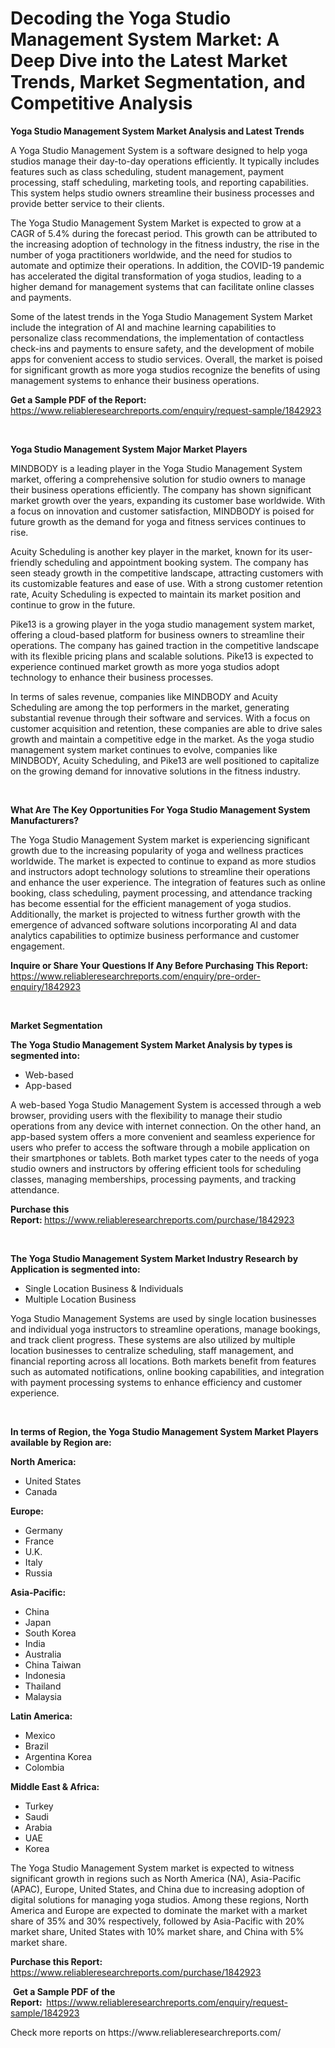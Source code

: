 <p><h1>Decoding the Yoga Studio Management System Market: A Deep Dive into the Latest Market Trends, Market Segmentation, and Competitive Analysis</h1></p><p><strong>Yoga Studio Management System Market Analysis and Latest Trends</strong></p>
<p><p>A Yoga Studio Management System is a software designed to help yoga studios manage their day-to-day operations efficiently. It typically includes features such as class scheduling, student management, payment processing, staff scheduling, marketing tools, and reporting capabilities. This system helps studio owners streamline their business processes and provide better service to their clients.</p><p>The Yoga Studio Management System Market is expected to grow at a CAGR of 5.4% during the forecast period. This growth can be attributed to the increasing adoption of technology in the fitness industry, the rise in the number of yoga practitioners worldwide, and the need for studios to automate and optimize their operations. In addition, the COVID-19 pandemic has accelerated the digital transformation of yoga studios, leading to a higher demand for management systems that can facilitate online classes and payments.</p><p>Some of the latest trends in the Yoga Studio Management System Market include the integration of AI and machine learning capabilities to personalize class recommendations, the implementation of contactless check-ins and payments to ensure safety, and the development of mobile apps for convenient access to studio services. Overall, the market is poised for significant growth as more yoga studios recognize the benefits of using management systems to enhance their business operations.</p></p>
<p><strong>Get a Sample PDF of the Report:&nbsp;</strong> <a href="https://www.reliableresearchreports.com/enquiry/request-sample/1842923">https://www.reliableresearchreports.com/enquiry/request-sample/1842923</a></p>
<p>&nbsp;</p>
<p><strong>Yoga Studio Management System Major Market Players</strong></p>
<p><p>MINDBODY is a leading player in the Yoga Studio Management System market, offering a comprehensive solution for studio owners to manage their business operations efficiently. The company has shown significant market growth over the years, expanding its customer base worldwide. With a focus on innovation and customer satisfaction, MINDBODY is poised for future growth as the demand for yoga and fitness services continues to rise.</p><p>Acuity Scheduling is another key player in the market, known for its user-friendly scheduling and appointment booking system. The company has seen steady growth in the competitive landscape, attracting customers with its customizable features and ease of use. With a strong customer retention rate, Acuity Scheduling is expected to maintain its market position and continue to grow in the future.</p><p>Pike13 is a growing player in the yoga studio management system market, offering a cloud-based platform for business owners to streamline their operations. The company has gained traction in the competitive landscape with its flexible pricing plans and scalable solutions. Pike13 is expected to experience continued market growth as more yoga studios adopt technology to enhance their business processes.</p><p>In terms of sales revenue, companies like MINDBODY and Acuity Scheduling are among the top performers in the market, generating substantial revenue through their software and services. With a focus on customer acquisition and retention, these companies are able to drive sales growth and maintain a competitive edge in the market. As the yoga studio management system market continues to evolve, companies like MINDBODY, Acuity Scheduling, and Pike13 are well positioned to capitalize on the growing demand for innovative solutions in the fitness industry.</p></p>
<p>&nbsp;</p>
<p><strong>What Are The Key Opportunities For Yoga Studio Management System Manufacturers?</strong></p>
<p><p>The Yoga Studio Management System market is experiencing significant growth due to the increasing popularity of yoga and wellness practices worldwide. The market is expected to continue to expand as more studios and instructors adopt technology solutions to streamline their operations and enhance the user experience. The integration of features such as online booking, class scheduling, payment processing, and attendance tracking has become essential for the efficient management of yoga studios. Additionally, the market is projected to witness further growth with the emergence of advanced software solutions incorporating AI and data analytics capabilities to optimize business performance and customer engagement.</p></p>
<p><strong>Inquire or Share Your Questions If Any Before Purchasing This Report:</strong> <a href="https://www.reliableresearchreports.com/enquiry/pre-order-enquiry/1842923">https://www.reliableresearchreports.com/enquiry/pre-order-enquiry/1842923</a></p>
<p>&nbsp;</p>
<p><strong>Market Segmentation</strong></p>
<p><strong>The Yoga Studio Management System Market Analysis by types is segmented into:</strong></p>
<p><ul><li>Web-based</li><li>App-based</li></ul></p>
<p><p>A web-based Yoga Studio Management System is accessed through a web browser, providing users with the flexibility to manage their studio operations from any device with internet connection. On the other hand, an app-based system offers a more convenient and seamless experience for users who prefer to access the software through a mobile application on their smartphones or tablets. Both market types cater to the needs of yoga studio owners and instructors by offering efficient tools for scheduling classes, managing memberships, processing payments, and tracking attendance.</p></p>
<p><strong>Purchase this Report:&nbsp;</strong><a href="https://www.reliableresearchreports.com/purchase/1842923">https://www.reliableresearchreports.com/purchase/1842923</a></p>
<p>&nbsp;</p>
<p><strong>The Yoga Studio Management System Market Industry Research by Application is segmented into:</strong></p>
<p><ul><li>Single Location Business & Individuals</li><li>Multiple Location Business</li></ul></p>
<p><p>Yoga Studio Management Systems are used by single location businesses and individual yoga instructors to streamline operations, manage bookings, and track client progress. These systems are also utilized by multiple location businesses to centralize scheduling, staff management, and financial reporting across all locations. Both markets benefit from features such as automated notifications, online booking capabilities, and integration with payment processing systems to enhance efficiency and customer experience.</p></p>
<p>&nbsp;</p>
<p><strong>In terms of Region, the Yoga Studio Management System Market Players available by Region are:</strong></p>
<p>
    <p> <strong> North America: </strong>
        <ul>
            <li>United States</li>
            <li>Canada</li>
        </ul>
        </p> 
    <p> <strong> Europe: </strong>
        <ul>
            <li>Germany</li>
            <li>France</li>
            <li>U.K.</li>
            <li>Italy</li>
            <li>Russia</li>
        </ul>
        </p> 
    <p> <strong> Asia-Pacific: </strong>
        <ul>
            <li>China</li>
            <li>Japan</li>
            <li>South Korea</li>
            <li>India</li>
            <li>Australia</li>
            <li>China Taiwan</li>
            <li>Indonesia</li>
            <li>Thailand</li>
            <li>Malaysia</li>
        </ul>
        </p> 
    <p> <strong> Latin America: </strong>
        <ul>
            <li>Mexico</li>
            <li>Brazil</li>
            <li>Argentina Korea</li>
            <li>Colombia</li>
        </ul>
        </p> 
    <p> <strong> Middle East & Africa: </strong>
        <ul>
            <li>Turkey</li>
            <li>Saudi</li>
            <li>Arabia</li>
            <li>UAE</li>
            <li>Korea</li>
        </ul>
    </p>
    </p>
<p><p>The Yoga Studio Management System market is expected to witness significant growth in regions such as North America (NA), Asia-Pacific (APAC), Europe, United States, and China due to increasing adoption of digital solutions for managing yoga studios. Among these regions, North America and Europe are expected to dominate the market with a market share of 35% and 30% respectively, followed by Asia-Pacific with 20% market share, United States with 10% market share, and China with 5% market share.</p></p>
<p><strong>Purchase this Report: </strong><a href="https://www.reliableresearchreports.com/purchase/1842923">https://www.reliableresearchreports.com/purchase/1842923</a></p>
<p>&nbsp;<strong>Get a Sample PDF of the Report:&nbsp;&nbsp;</strong><a href="https://www.reliableresearchreports.com/enquiry/request-sample/1842923">https://www.reliableresearchreports.com/enquiry/request-sample/1842923</a></p>
<p><strong></strong></p>
<p>Check more reports on https://www.reliableresearchreports.com/</p>